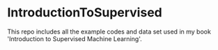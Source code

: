 # IntroductionToSupervised
This repo includes all the example codes and data set used in my book 'Introduction to Supervised Machine Learning'. 
